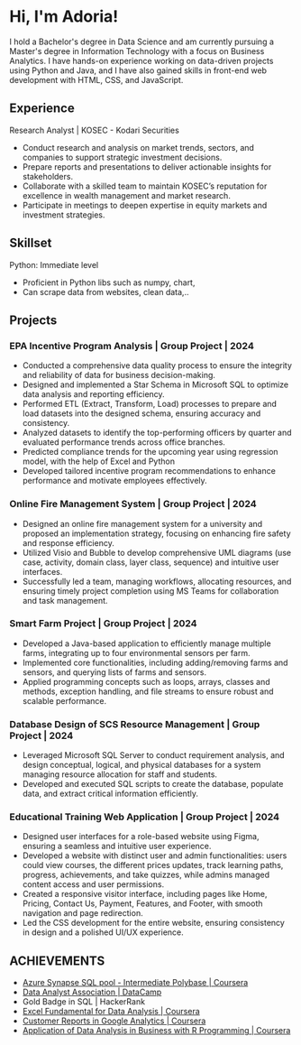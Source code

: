 # Hi, I'm Adoria!
I hold a Bachelor's degree in Data Science and am currently pursuing a Master's degree in Information Technology with a focus on Business Analytics.
I have hands-on experience working on data-driven projects using Python and Java, and I have also gained skills in front-end web development with HTML, CSS, and JavaScript.

## Experience
Research Analyst | KOSEC - Kodari Securities 
- Conduct research and analysis on market trends, sectors, and companies to support strategic investment decisions.
- Prepare reports and presentations to deliver actionable insights for stakeholders.
- Collaborate with a skilled team to maintain KOSEC’s reputation for excellence in wealth management and market research.
- Participate in meetings to deepen expertise in equity markets and investment strategies.

## Skillset
Python: Immediate level
- Proficient in Python libs such as numpy, chart,
- Can scrape data from websites, clean data,..

## Projects
### EPA Incentive Program Analysis | Group Project | 2024
- Conducted a comprehensive data quality process to ensure the integrity and reliability of data for business decision-making.
- Designed and implemented a Star Schema in Microsoft SQL to optimize data analysis and reporting efficiency.
- Performed ETL (Extract, Transform, Load) processes to prepare and load datasets into the designed schema, ensuring accuracy and consistency.
- Analyzed datasets to identify the top-performing officers by quarter and evaluated performance trends across office branches.
- Predicted compliance trends for the upcoming year using regression model, with the help of Excel and Python
- Developed tailored incentive program recommendations to enhance performance and motivate employees effectively.
  
### Online Fire Management System | Group Project | 2024
- Designed an online fire management system for a university and proposed an implementation strategy, focusing on enhancing fire safety and response efficiency.
- Utilized Visio and Bubble to develop comprehensive UML diagrams (use case, activity, domain class, layer class, sequence) and intuitive user interfaces.
- Successfully led a team, managing workflows, allocating resources, and ensuring timely project completion using MS Teams for collaboration and task management.

### Smart Farm Project | Group Project | 2024
- Developed a Java-based application to efficiently manage multiple farms, integrating up to four environmental sensors per farm.
- Implemented core functionalities, including adding/removing farms and sensors, and querying lists of farms and sensors.
- Applied programming concepts such as loops, arrays, classes and methods, exception handling, and file streams to ensure robust and scalable performance.

### Database Design of SCS Resource Management | Group Project | 2024
- Leveraged Microsoft SQL Server to conduct requirement analysis, and design conceptual, logical, and physical databases for a system managing resource allocation for staff and students.
- Developed and executed SQL scripts to create the database, populate data, and extract critical information efficiently.

### Educational Training Web Application | Group Project | 2024
- Designed user interfaces for a role-based website using Figma, ensuring a seamless and intuitive user experience.
- Developed a website with distinct user and admin functionalities: users could view courses, the different prices updates, track learning paths, progress, achievements, and take quizzes, while admins managed content access and user permissions.
- Created a responsive visitor interface, including pages like Home, Pricing, Contact Us, Payment, Features, and Footer, with smooth navigation and page redirection.
- Led the CSS development for the entire website, ensuring consistency in design and a polished UI/UX experience.

## ACHIEVEMENTS
- [Azure Synapse SQL pool - Intermediate Polybase | Coursera](https://www.coursera.org/account/accomplishments/certificate/76B3PC2ETKUB)
- [Data Analyst Association | DataCamp](https://www.datacamp.com/certificate/DAA0013458642611) 
- Gold Badge in SQL | HackerRank
- [Excel Fundamental for Data Analysis | Coursera](https://www.coursera.org/account/accomplishments/certificate/3FXVQNQWV9WZ)
- [Customer Reports in Google Analytics | Coursera](https://www.coursera.org/account/accomplishments/certificate/HFXQT6LKKFNE)
- [Application of Data Analysis in Business with R Programming | Coursera](https://www.coursera.org/account/accomplishments/certificate/4QHB3LB8WCT6)


